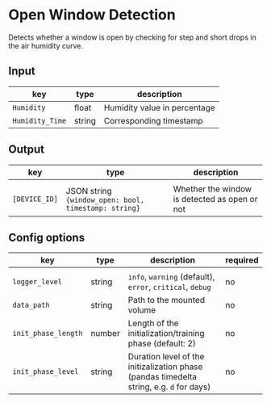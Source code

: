 # Open Window Detection
Detects whether a window is open by checking for step and short drops in the air humidity curve.

## Input 
| key                | type | description | 
|--------------------|------|-------------|   
| `Humidity`     | float | Humidity value in percentage |
| `Humidity_Time`     | string | Corresponding timestamp |



## Output 

| key | type | description | 
|--------------------|-------------|-----------------------------------------------------------|
|     |                                              |                      |     
| `[DEVICE_ID]`     | JSON string `{window_open: bool, timestamp: string}` | Whether the window is detected as open or not |


## Config options

| key                | type                                                 | description                                               | required |
|--------------------|------------------------------------------------------|-----------------------------------------------------------|----------|
|     |                                              |                      |     |
| `logger_level`     | string | `info`, `warning` (default), `error`, `critical`, `debug` | no |
| `data_path`     | string | Path to the mounted volume | no |
| `init_phase_length`     | number | Length of the initialization/training phase (default: 2) | no |
| `init_phase_level`     | string | Duration level of the initizalization phase (pandas timedelta string, e.g. `d` for days) | no |


